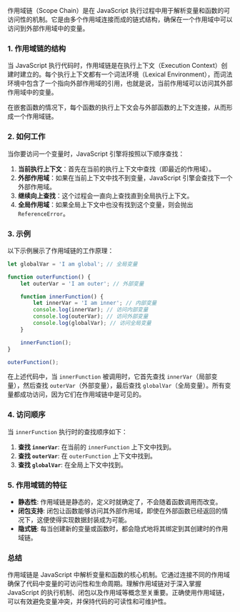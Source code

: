 作用域链（Scope Chain）是在 JavaScript 执行过程中用于解析变量和函数的可访问性的机制。它是由多个作用域连接而成的链式结构，确保在一个作用域中可以访问到外部作用域中的变量。

### 1. 作用域链的结构

当 JavaScript 执行代码时，作用域链是在执行上下文（Execution Context）创建时建立的。每个执行上下文都有一个词法环境（Lexical Environment），而词法环境中包含了一个指向外部作用域的引用，也就是说，当前作用域可以访问其外部作用域中的变量。

在嵌套函数的情况下，每个函数的执行上下文会与外部函数的上下文连接，从而形成一个作用域链。

### 2. 如何工作

当你要访问一个变量时，JavaScript 引擎将按照以下顺序查找：

1. **当前执行上下文**：首先在当前的执行上下文中查找（即最近的作用域）。
2. **外部作用域**：如果在当前上下文中找不到变量，JavaScript 引擎会查找下一个外部作用域。
3. **继续向上查找**：这个过程会一直向上查找直到全局执行上下文。
4. **全局作用域**：如果全局上下文中也没有找到这个变量，则会抛出 `ReferenceError`。

### 3. 示例

以下示例展示了作用域链的工作原理：

```javascript
let globalVar = 'I am global'; // 全局变量

function outerFunction() {
    let outerVar = 'I am outer'; // 外部变量

    function innerFunction() {
        let innerVar = 'I am inner'; // 内部变量
        console.log(innerVar); // 访问内部变量
        console.log(outerVar); // 访问外部变量
        console.log(globalVar); // 访问全局变量
    }

    innerFunction();
}

outerFunction();
```

在上述代码中，当 `innerFunction` 被调用时，它首先查找 `innerVar`（局部变量），然后查找 `outerVar`（外部变量），最后查找 `globalVar`（全局变量）。所有变量都成功访问，因为它们在作用域链中是可见的。

### 4. 访问顺序

当 `innerFunction` 执行时的查找顺序如下：

1. **查找 `innerVar`**: 在当前的 `innerFunction` 上下文中找到。
2. **查找 `outerVar`**: 在 `outerFunction` 上下文中找到。
3. **查找 `globalVar`**: 在全局上下文中找到。

### 5. 作用域链的特征

- **静态性**: 作用域链是静态的，定义时就确定了，不会随着函数调用而改变。
- **闭包支持**: 闭包让函数能够访问其外部作用域，即使在外部函数已经返回的情况下，这便使得实现数据封装成为可能。
- **隐式链**: 每当创建新的变量或函数时，都会隐式地将其绑定到其创建时的作用域链。

### 总结

作用域链是 JavaScript 中解析变量和函数的核心机制。它通过连接不同的作用域确保了代码中变量的可访问性和生命周期。理解作用域链对于深入掌握 JavaScript 的执行机制、闭包以及作用域等概念至关重要。正确使用作用域链，可以有效避免变量冲突，并保持代码的可读性和可维护性。